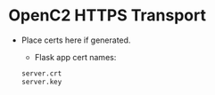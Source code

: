 # OpenC2 HTTPS Transport

- Place certs here if generated.

    - Flask app cert names:
    ```bash
    server.crt
    server.key
    ```
    